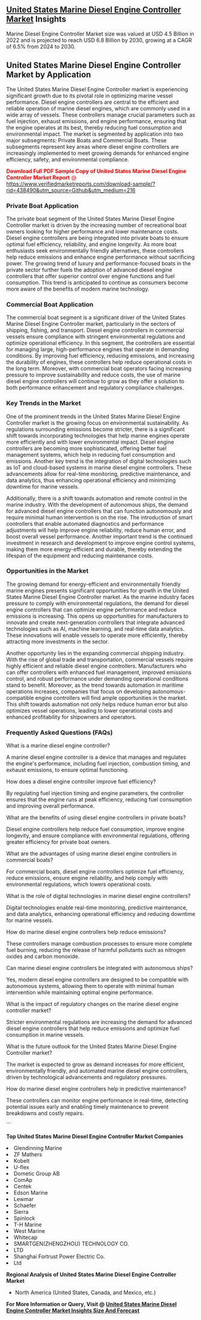 <h2><a href="https://www.verifiedmarketreports.com/download-sample/?rid=438490&amp;utm_source=Github&amp;utm_medium=216" target="_blank">United States Marine Diesel Engine Controller Market</a> Insights</h2><p>Marine Diesel Engine Controller Market size was valued at USD 4.5 Billion in 2022 and is projected to reach USD 6.8 Billion by 2030, growing at a CAGR of 6.5% from 2024 to 2030.</p><p><h2>United States Marine Diesel Engine Controller Market by Application</h2><p>The United States Marine Diesel Engine Controller market is experiencing significant growth due to its pivotal role in optimizing marine vessel performance. Diesel engine controllers are central to the efficient and reliable operation of marine diesel engines, which are commonly used in a wide array of vessels. These controllers manage crucial parameters such as fuel injection, exhaust emissions, and engine performance, ensuring that the engine operates at its best, thereby reducing fuel consumption and environmental impact. The market is segmented by application into two major subsegments: Private Boats and Commercial Boats. These subsegments represent key areas where diesel engine controllers are increasingly implemented to meet growing demands for enhanced engine efficiency, safety, and environmental compliance. <p><span class=""><span style="color: #ff0000;"><strong>Download Full PDF Sample Copy of United States Marine Diesel Engine Controller Market Report</strong> @ </span><a href="https://www.verifiedmarketreports.com/download-sample/?rid=438490&amp;utm_source=Github&amp;utm_medium=216" target="_blank">https://www.verifiedmarketreports.com/download-sample/?rid=438490&amp;utm_source=Github&amp;utm_medium=216</a></span></p></p><h3>Private Boat Application</h3><p>The private boat segment of the United States Marine Diesel Engine Controller market is driven by the increasing number of recreational boat owners looking for higher performance and lower maintenance costs. Diesel engine controllers are being integrated into private boats to ensure optimal fuel efficiency, reliability, and engine longevity. As more boat enthusiasts seek environmentally friendly alternatives, these controllers help reduce emissions and enhance engine performance without sacrificing power. The growing trend of luxury and performance-focused boats in the private sector further fuels the adoption of advanced diesel engine controllers that offer superior control over engine functions and fuel consumption. This trend is anticipated to continue as consumers become more aware of the benefits of modern marine technology.</p><h3>Commercial Boat Application</h3><p>The commercial boat segment is a significant driver of the United States Marine Diesel Engine Controller market, particularly in the sectors of shipping, fishing, and transport. Diesel engine controllers in commercial vessels ensure compliance with stringent environmental regulations and optimize operational efficiency. In this segment, the controllers are essential for managing large, high-performance engines that operate in demanding conditions. By improving fuel efficiency, reducing emissions, and increasing the durability of engines, these controllers help reduce operational costs in the long term. Moreover, with commercial boat operators facing increasing pressure to improve sustainability and reduce costs, the use of marine diesel engine controllers will continue to grow as they offer a solution to both performance enhancement and regulatory compliance challenges.</p><h3>Key Trends in the Market</h3><p>One of the prominent trends in the United States Marine Diesel Engine Controller market is the growing focus on environmental sustainability. As regulations surrounding emissions become stricter, there is a significant shift towards incorporating technologies that help marine engines operate more efficiently and with lower environmental impact. Diesel engine controllers are becoming more sophisticated, offering better fuel management systems, which help in reducing fuel consumption and emissions. Another key trend is the integration of digital technologies such as IoT and cloud-based systems in marine diesel engine controllers. These advancements allow for real-time monitoring, predictive maintenance, and data analytics, thus enhancing operational efficiency and minimizing downtime for marine vessels.</p><p>Additionally, there is a shift towards automation and remote control in the marine industry. With the development of autonomous ships, the demand for advanced diesel engine controllers that can function autonomously and require minimal human intervention is on the rise. The introduction of smart controllers that enable automated diagnostics and performance adjustments will help improve engine reliability, reduce human error, and boost overall vessel performance. Another important trend is the continued investment in research and development to improve engine control systems, making them more energy-efficient and durable, thereby extending the lifespan of the equipment and reducing maintenance costs.</p><h3>Opportunities in the Market</h3><p>The growing demand for energy-efficient and environmentally friendly marine engines presents significant opportunities for growth in the United States Marine Diesel Engine Controller market. As the marine industry faces pressure to comply with environmental regulations, the demand for diesel engine controllers that can optimize engine performance and reduce emissions is increasing. This opens up opportunities for manufacturers to innovate and create next-generation controllers that integrate advanced technologies such as AI, machine learning, and real-time data analytics. These innovations will enable vessels to operate more efficiently, thereby attracting more investments in the sector.</p><p>Another opportunity lies in the expanding commercial shipping industry. With the rise of global trade and transportation, commercial vessels require highly efficient and reliable diesel engine controllers. Manufacturers who can offer controllers with enhanced fuel management, improved emissions control, and robust performance under demanding operational conditions stand to benefit. Moreover, as the trend towards automation in maritime operations increases, companies that focus on developing autonomous-compatible engine controllers will find ample opportunities in the market. This shift towards automation not only helps reduce human error but also optimizes vessel operations, leading to lower operational costs and enhanced profitability for shipowners and operators.</p><h3>Frequently Asked Questions (FAQs)</h3><p>What is a marine diesel engine controller?</p><p>A marine diesel engine controller is a device that manages and regulates the engine's performance, including fuel injection, combustion timing, and exhaust emissions, to ensure optimal functioning.</p><p>How does a diesel engine controller improve fuel efficiency?</p><p>By regulating fuel injection timing and engine parameters, the controller ensures that the engine runs at peak efficiency, reducing fuel consumption and improving overall performance.</p><p>What are the benefits of using diesel engine controllers in private boats?</p><p>Diesel engine controllers help reduce fuel consumption, improve engine longevity, and ensure compliance with environmental regulations, offering greater efficiency for private boat owners.</p><p>What are the advantages of using marine diesel engine controllers in commercial boats?</p><p>For commercial boats, diesel engine controllers optimize fuel efficiency, reduce emissions, ensure engine reliability, and help comply with environmental regulations, which lowers operational costs.</p><p>What is the role of digital technologies in marine diesel engine controllers?</p><p>Digital technologies enable real-time monitoring, predictive maintenance, and data analytics, enhancing operational efficiency and reducing downtime for marine vessels.</p><p>How do marine diesel engine controllers help reduce emissions?</p><p>These controllers manage combustion processes to ensure more complete fuel burning, reducing the release of harmful pollutants such as nitrogen oxides and carbon monoxide.</p><p>Can marine diesel engine controllers be integrated with autonomous ships?</p><p>Yes, modern diesel engine controllers are designed to be compatible with autonomous systems, allowing them to operate with minimal human intervention while maintaining optimal engine performance.</p><p>What is the impact of regulatory changes on the marine diesel engine controller market?</p><p>Stricter environmental regulations are increasing the demand for advanced diesel engine controllers that help reduce emissions and optimize fuel consumption in marine vessels.</p><p>What is the future outlook for the United States Marine Diesel Engine Controller market?</p><p>The market is expected to grow as demand increases for more efficient, environmentally friendly, and automated marine diesel engine controllers, driven by technological advancements and regulatory pressures.</p><p>How do marine diesel engine controllers help in predictive maintenance?</p><p>These controllers can monitor engine performance in real-time, detecting potential issues early and enabling timely maintenance to prevent breakdowns and costly repairs.</p>```</p><p><strong>Top United States Marine Diesel Engine Controller Market Companies</strong></p><div data-test-id=""><p><li>Glendinning Marine</li><li> ZF Mathers</li><li> Kobelt</li><li> U-flex</li><li> Dometic Group AB</li><li> ComAp</li><li> Centek</li><li> Edson Marine</li><li> Lewmar</li><li> Schaefer</li><li> Sierra</li><li> Spinlock</li><li> T-H Marine</li><li> West Marine</li><li> Whitecap</li><li> SMARTGEN(ZHENGZHOU) TECHNOLOGY CO.</li><li> LTD</li><li> Shanghai Fortrust Power Electric Co.</li><li> Ltd</li></p><div><strong>Regional Analysis of&nbsp;United States Marine Diesel Engine Controller Market</strong></div><ul><li dir="ltr"><p dir="ltr">North America&nbsp;(United States, Canada, and Mexico, etc.)</p></li></ul><p><strong>For More Information or Query, Visit @&nbsp;</strong><strong><a href="https://www.verifiedmarketreports.com/product/marine-diesel-engine-controller-market/?utm_source=Github&amp;utm_medium=216" target="_blank">United States Marine Diesel Engine Controller Market Insights Size And Forecast</a></strong></p></div>
